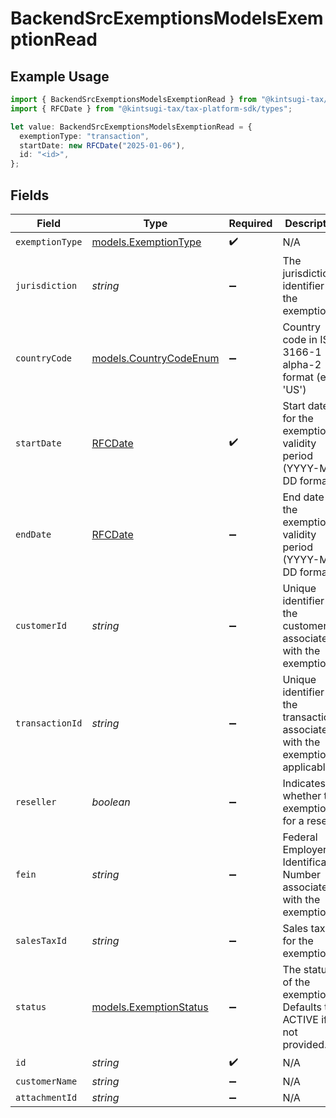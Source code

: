 # BackendSrcExemptionsModelsExemptionRead

## Example Usage

```typescript
import { BackendSrcExemptionsModelsExemptionRead } from "@kintsugi-tax/tax-platform-sdk/models";
import { RFCDate } from "@kintsugi-tax/tax-platform-sdk/types";

let value: BackendSrcExemptionsModelsExemptionRead = {
  exemptionType: "transaction",
  startDate: new RFCDate("2025-01-06"),
  id: "<id>",
};
```

## Fields

| Field                                                                                       | Type                                                                                        | Required                                                                                    | Description                                                                                 |
| ------------------------------------------------------------------------------------------- | ------------------------------------------------------------------------------------------- | ------------------------------------------------------------------------------------------- | ------------------------------------------------------------------------------------------- |
| `exemptionType`                                                                             | [models.ExemptionType](../models/exemptiontype.md)                                          | :heavy_check_mark:                                                                          | N/A                                                                                         |
| `jurisdiction`                                                                              | *string*                                                                                    | :heavy_minus_sign:                                                                          | The jurisdiction identifier for the exemption                                               |
| `countryCode`                                                                               | [models.CountryCodeEnum](../models/countrycodeenum.md)                                      | :heavy_minus_sign:                                                                          | Country code in ISO 3166-1 alpha-2 format (e.g., 'US')                                      |
| `startDate`                                                                                 | [RFCDate](../types/rfcdate.md)                                                              | :heavy_check_mark:                                                                          | Start date for the exemption validity period (YYYY-MM-DD format)                            |
| `endDate`                                                                                   | [RFCDate](../types/rfcdate.md)                                                              | :heavy_minus_sign:                                                                          | End date for the exemption validity period (YYYY-MM-DD format)                              |
| `customerId`                                                                                | *string*                                                                                    | :heavy_minus_sign:                                                                          | Unique identifier for the customer associated with the exemption                            |
| `transactionId`                                                                             | *string*                                                                                    | :heavy_minus_sign:                                                                          | Unique identifier for the transaction<br/>        associated with the exemption, if applicable. |
| `reseller`                                                                                  | *boolean*                                                                                   | :heavy_minus_sign:                                                                          | Indicates whether the exemption is for a reseller                                           |
| `fein`                                                                                      | *string*                                                                                    | :heavy_minus_sign:                                                                          | Federal Employer Identification Number<br/>        associated with the exemption.           |
| `salesTaxId`                                                                                | *string*                                                                                    | :heavy_minus_sign:                                                                          | Sales tax ID for the exemption                                                              |
| `status`                                                                                    | [models.ExemptionStatus](../models/exemptionstatus.md)                                      | :heavy_minus_sign:                                                                          | The status of the exemption.<br/>        Defaults to ACTIVE if not provided.                |
| `id`                                                                                        | *string*                                                                                    | :heavy_check_mark:                                                                          | N/A                                                                                         |
| `customerName`                                                                              | *string*                                                                                    | :heavy_minus_sign:                                                                          | N/A                                                                                         |
| `attachmentId`                                                                              | *string*                                                                                    | :heavy_minus_sign:                                                                          | N/A                                                                                         |